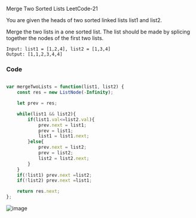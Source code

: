 Merge Two Sorted Lists  LeetCode-21

You are given the heads of two sorted linked lists list1 and list2.

Merge the two lists in a one sorted list. The list should be made by splicing together the nodes of the first two lists.

```
Input: list1 = [1,2,4], list2 = [1,3,4]
Output: [1,1,2,3,4,4]
```

### Code 
```Javascript

var mergeTwoLists = function(list1, list2) {
    const res = new ListNode(-Infinity);

    let prev = res;

    while(list1 && list2){
        if(list1.val<=list2.val){
            prev.next = list1;
            prev = list1;
            list1 = list1.next;
        }else{
            prev.next = list2;
            prev = list2;
            list2 = list2.next;
        }
    }
    if(!list1) prev.next =list2;
    if(!list2) prev.next =list1;

    return res.next;
};

```

![image](https://user-images.githubusercontent.com/96117746/223107484-689b3ced-9776-40b1-b867-84e8fb2520a1.png)
